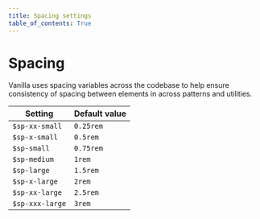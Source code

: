 ```yaml
---
title: Spacing settings
table_of_contents: True
---
```


# Spacing

Vanilla uses spacing variables across the codebase to help ensure consistency of spacing between elements in across patterns and utilities.

Setting  | Default value
 ------------- | -------------
`$sp-xx-small` | `0.25rem`
`$sp-x-small` | `0.5rem`
`$sp-small` | `0.75rem`
`$sp-medium` | `1rem`
`$sp-large` | `1.5rem`
`$sp-x-large` | `2rem`
`$sp-xx-large` | `2.5rem`
`$sp-xxx-large` | `3rem`
